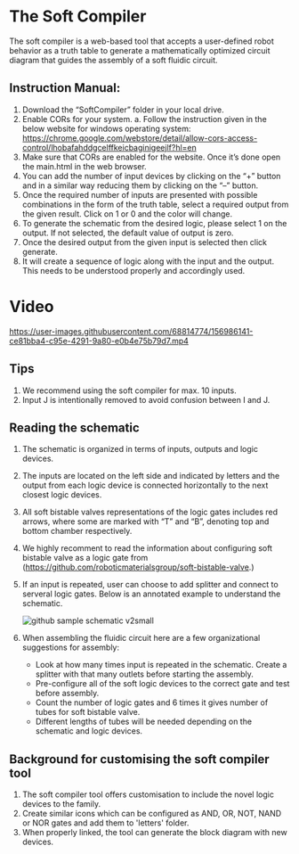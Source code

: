 # The Soft Compiler
The soft compiler is a web-based tool that accepts a user-defined robot behavior as a truth table to generate a mathematically optimized circuit diagram that guides the assembly of a soft fluidic circuit.

## Instruction Manual:

1.	Download the “SoftCompiler” folder in your local drive.
2.	Enable CORs for your system. 
a.	Follow the instruction given in the below website for windows operating system: https://chrome.google.com/webstore/detail/allow-cors-access-control/lhobafahddgcelffkeicbaginigeejlf?hl=en
3.	Make sure that CORs are enabled for the website. Once it’s done open the main.html in the web browser. 
4.	You can add the number of input devices by clicking on the “+” button and in a similar way reducing them by clicking on the “–” button.
5.	Once the required number of inputs are presented with possible combinations in the form of the truth table, select a required output from the given result. Click on 1 or 0 and the color will change. 
6.	To generate the schematic from the desired logic, please select 1 on the output. If not selected, the default value of output is zero. 
7.	Once the desired output from the given input is selected then click generate. 
8.	It will create a sequence of logic along with the input and the output. This needs to be understood properly and accordingly used.

# Video

https://user-images.githubusercontent.com/68814774/156986141-ce81bba4-c95e-4291-9a80-e0b4e75b79d7.mp4

## Tips

1. We recommend using the soft compiler for max. 10 inputs. 
2. Input J is intentionally removed to avoid confusion between I and J.

## Reading the schematic
1. The schematic is organized in terms of inputs, outputs and logic devices. 
2. The inputs are located on the left side and indicated by letters and the output from each logic device is connected horizontally to the next closest logic devices. 
3. All soft bistable valves representations of the logic gates includes red arrows, where some are marked with “T” and “B”, denoting top and bottom chamber respectively.
4. We highly recomment to read the information about configuring soft bistable valve as a logic gate from (https://github.com/roboticmaterialsgroup/soft-bistable-valve.) 
5. If an input is repeated, user can choose to add splitter and connect to serveral logic gates. Below is an annotated example to understand the schematic. 

	![github sample schematic v2small](https://user-images.githubusercontent.com/68814774/157142876-7cd6fb4a-3b73-46e0-a586-7b3366816c5b.png)

4. When assembling the fluidic circuit here are a few organizational suggestions for assembly:  
	* Look at how many times input is repeated in the schematic. Create a splitter with that many outlets before starting the assembly.  
	* Pre-configure all of the soft logic devices to the correct gate and test before assembly.  
	* Count the number of logic gates and 6 times it gives number of tubes for soft bistable valve. 
	* Different lengths of tubes will be needed depending on the schematic and logic devices. 

## Background for customising the soft compiler tool

1. The soft compiler tool offers customisation to include the novel logic devices to the family. 
2. Create similar icons which can be configured as AND, OR, NOT, NAND or NOR gates and add them to 'letters' folder. 
3. When properly linked, the tool can generate the block diagram with new devices.
